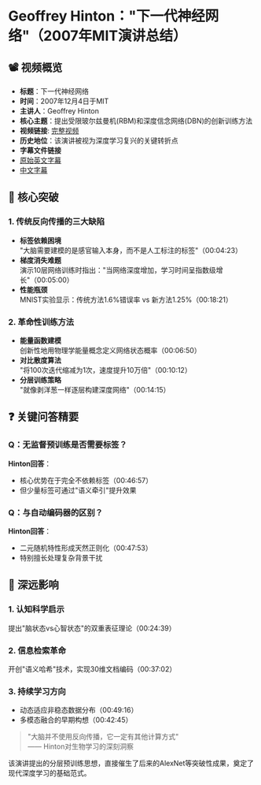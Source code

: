 # Geoffrey Hinton："下一代神经网络"（2007年MIT演讲总结）

## 📽️ 视频概览
- **标题**：下一代神经网络
- **时间**：2007年12月4日于MIT
- **主讲人**：Geoffrey Hinton
- **核心主题**：提出受限玻尔兹曼机(RBM)和深度信念网络(DBN)的创新训练方法
- **视频链接**: [完整视频](https://www.youtube.com/watch?v=AyzOUbkUf3M&t=2205s)
- **历史地位**：该演讲被视为深度学习复兴的关键转折点
- **字幕文件链接**
- [原始英文字幕](srt/20071204The%20Next%20Generation%20of%20Neural%20Networks.txt)
- [中文字幕](srt/20071204The%20Next%20Generation%20of%20Neural%20Networks%20-%20%E4%B8%AD%E6%96%87.txt)
## 🎯 核心突破

### 1. 传统反向传播的三大缺陷
- **标签依赖困境**  
  "大脑需要建模的是感官输入本身，而不是人工标注的标签"（00:04:23）
- **梯度消失难题**  
  演示10层网络训练时指出："当网络深度增加，学习时间呈指数级增长"（00:05:00）
- **性能瓶颈**  
  MNIST实验显示：传统方法1.6%错误率 vs 新方法1.25%（00:18:21）

### 2. 革命性训练方法
- **能量函数建模**  
  创新性地用物理学能量概念定义网络状态概率（00:06:50）
- **对比散度算法**  
  "将100次迭代缩减为1次，速度提升10万倍"（00:10:12）
- **分层训练策略**  
  "就像剥洋葱一样逐层构建深度网络"（00:14:15）

## ❓ 关键问答精要

### Q：无监督预训练是否需要标签？
**Hinton回答**：  
- 核心优势在于完全不依赖标签（00:46:57）
- 但少量标签可通过"语义牵引"提升效果

### Q：与自动编码器的区别？
**Hinton回答**：  
- 二元随机特性形成天然正则化（00:47:53）
- 特别擅长处理复杂背景干扰

## 🔮 深远影响

### 1. 认知科学启示
提出"脑状态vs心智状态"的双重表征理论（00:24:39）

### 2. 信息检索革命
开创"语义哈希"技术，实现30维文档编码（00:37:02）

### 3. 持续学习方向
- 动态适应非稳态数据分布（00:49:16）
- 多模态融合的早期构想（00:42:45）

> "大脑并不使用反向传播，它一定有其他计算方式"  
> —— Hinton对生物学习的深刻洞察

该演讲提出的分层预训练思想，直接催生了后来的AlexNet等突破性成果，奠定了现代深度学习的基础范式。

